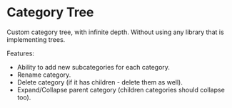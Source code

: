 # Category Tree

Custom category tree, with infinite depth.
Without using any library that is implementing trees.

Features:
- Ability to add new subcategories for each category.
- Rename category.
- Delete category (if it has children - delete them as well).
- Expand/Collapse parent category (children categories should collapse too).


